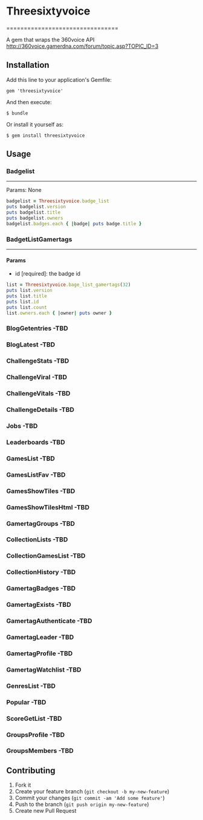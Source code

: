 # Threesixtyvoice
================================ 

A gem that wraps the 360voice API
http://360voice.gamerdna.com/forum/topic.asp?TOPIC_ID=3

## Installation

Add this line to your application's Gemfile:

    gem 'threesixtyvoice'

And then execute:

    $ bundle

Or install it yourself as:

    $ gem install threesixtyvoice

## Usage

### Badgelist
-------------------------
Params: None

```ruby
badgelist = Threesixtyvoice.badge_list
puts badgelist.version
puts badgelist.title
puts badgelist.owners
badgelist.badges.each { |badge| puts badge.title }
```

### BadgetListGamertags
-------------------------
#### Params
* id [required]: the badge id

```ruby
list = Threesixtyvoice.bage_list_gamertags(32)
puts list.version
puts list.title
puts list.id
puts list.count
list.owners.each { |owner| puts owner }
```

### BlogGetentries        -TBD
### BlogLatest            -TBD
### ChallengeStats        -TBD
### ChallengeViral        -TBD
### ChallengeVitals       -TBD
### ChallengeDetails      -TBD
### Jobs                  -TBD
### Leaderboards          -TBD
### GamesList             -TBD
### GamesListFav          -TBD
### GamesShowTiles        -TBD
### GamesShowTilesHtml    -TBD
### GamertagGroups        -TBD
### CollectionLists       -TBD
### CollectionGamesList   -TBD
### CollectionHistory     -TBD
### GamertagBadges        -TBD
### GamertagExists        -TBD
### GamertagAuthenticate  -TBD
### GamertagLeader        -TBD
### GamertagProfile       -TBD
### GamertagWatchlist     -TBD
### GenresList            -TBD
### Popular               -TBD
### ScoreGetList          -TBD
### GroupsProfile         -TBD
### GroupsMembers         -TBD


## Contributing

1. Fork it
2. Create your feature branch (`git checkout -b my-new-feature`)
3. Commit your changes (`git commit -am 'Add some feature'`)
4. Push to the branch (`git push origin my-new-feature`)
5. Create new Pull Request
